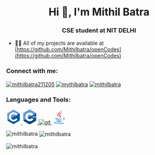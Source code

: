 <h1 align="center">Hi 👋, I'm Mithil Batra</h1>
<h3 align="center">CSE student at NIT DELHI</h3>

- 👨‍💻 All of my projects are available at [https://github.com/Mithilbatra/openCodes](https://github.com/Mithilbatra/openCodes)

<h3 align="left">Connect with me:</h3>
<p align="left">
<a href="https://linkedin.com/in/mithilbatra211205" target="blank"><img align="center" src="https://raw.githubusercontent.com/rahuldkjain/github-profile-readme-generator/master/src/images/icons/Social/linked-in-alt.svg" alt="mithilbatra211205" height="30" width="40" /></a>
<a href="https://instagram.com/mythlbatra" target="blank"><img align="center" src="https://raw.githubusercontent.com/rahuldkjain/github-profile-readme-generator/master/src/images/icons/Social/instagram.svg" alt="mythlbatra" height="30" width="40" /></a>
<a href="https://www.leetcode.com/mithilbatra" target="blank"><img align="center" src="https://raw.githubusercontent.com/rahuldkjain/github-profile-readme-generator/master/src/images/icons/Social/leet-code.svg" alt="mithilbatra" height="30" width="40" /></a>
</p>

<h3 align="left">Languages and Tools:</h3>
<p align="left"> <a href="https://www.cprogramming.com/" target="_blank" rel="noreferrer"> <img src="https://raw.githubusercontent.com/devicons/devicon/master/icons/c/c-original.svg" alt="c" width="40" height="40"/> </a> <a href="https://www.w3schools.com/cpp/" target="_blank" rel="noreferrer"> <img src="https://raw.githubusercontent.com/devicons/devicon/master/icons/cplusplus/cplusplus-original.svg" alt="cplusplus" width="40" height="40"/> </a> <a href="https://git-scm.com/" target="_blank" rel="noreferrer"> <img src="https://www.vectorlogo.zone/logos/git-scm/git-scm-icon.svg" alt="git" width="40" height="40"/> </a> <a href="https://www.java.com" target="_blank" rel="noreferrer"> <img src="https://raw.githubusercontent.com/devicons/devicon/master/icons/java/java-original.svg" alt="java" width="40" height="40"/> </a> </p>

<p><img align="left" src="https://github-readme-stats.vercel.app/api/top-langs?username=mithilbatra&show_icons=true&locale=en&layout=compact" alt="mithilbatra" /></p>

<p>&nbsp;<img align="center" src="https://github-readme-stats.vercel.app/api?username=mithilbatra&show_icons=true&locale=en" alt="mithilbatra" /></p>

<p><img align="center" src="https://github-readme-streak-stats.herokuapp.com/?user=mithilbatra&" alt="mithilbatra" /></p>
